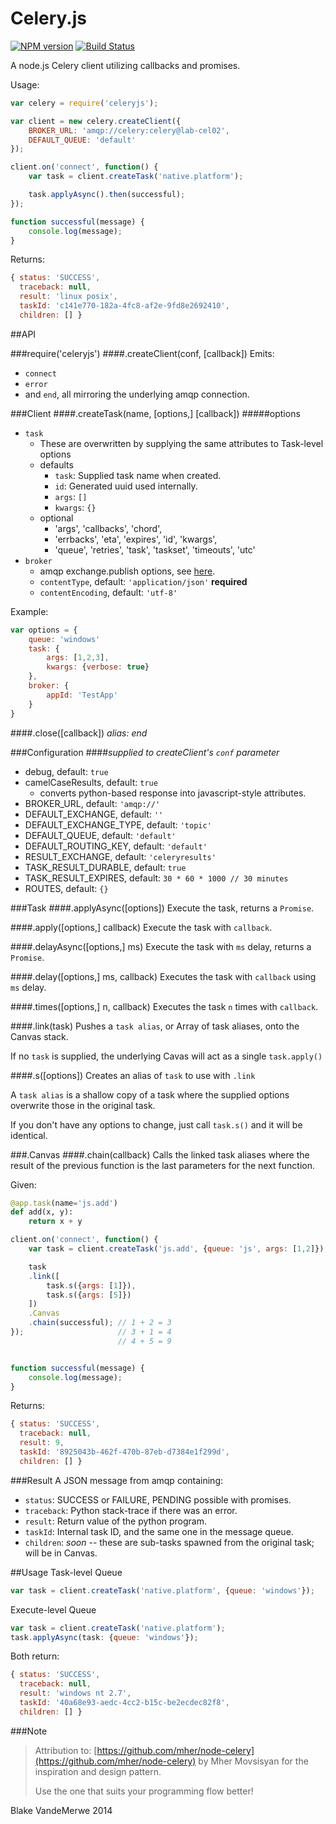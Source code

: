 Celery.js
=============
[![NPM version](https://badge.fury.io/js/celeryjs.svg)](http://badge.fury.io/js/celeryjs) [![Build Status](https://travis-ci.org/blakev/node-celeryjs.svg)](https://travis-ci.org/blakev/node-celeryjs)

A node.js Celery client utilizing callbacks and promises.

Usage:
```javascript
var celery = require('celeryjs');

var client = new celery.createClient({
	BROKER_URL: 'amqp://celery:celery@lab-cel02',
	DEFAULT_QUEUE: 'default'
});

client.on('connect', function() {
	var task = client.createTask('native.platform');

	task.applyAsync().then(successful);
});

function successful(message) {
	console.log(message);
}
```

Returns:
```javascript
{ status: 'SUCCESS',
  traceback: null,
  result: 'linux posix',
  taskId: 'c141e770-182a-4fc8-af2e-9fd8e2692410',
  children: [] }
```

##API

###require('celeryjs')
####.createClient(conf, [callback])
Emits:
- `connect`
- `error` 
- and `end`, all mirroring the underlying amqp connection.

###Client
####.createTask(name, [options,] [callback])
#####options
- `task`
	- These are overwritten by supplying the same attributes to Task-level options
	- defaults
		- `task`: Supplied task name when created.
		- `id`: Generated uuid used internally.
		- `args`: `[]`
		- `kwargs`: `{}`
	- optional
		- 'args', 'callbacks', 'chord', 
    	- 'errbacks', 'eta', 'expires', 'id', 'kwargs', 
    	- 'queue', 'retries', 'task', 'taskset', 'timeouts', 'utc'
- `broker`
	- amqp exchange.publish options, see [here](https://github.com/postwait/node-amqp#exchangepublishroutingkey-message-options-callback).
	- `contentType`, default: `'application/json'` **required**
	- `contentEncoding`, default: `'utf-8'`

Example:
```javascript
var options = {
	queue: 'windows'
	task: {
		args: [1,2,3],
		kwargs: {verbose: true}
	},
	broker: {
		appId: 'TestApp'
	}
}
```

####.close([callback]) *alias: end*


###Configuration
####*supplied to createClient's `conf` parameter*
- debug, default: `true`
- camelCaseResults, default: `true`
	- converts python-based response into javascript-style attributes.
- BROKER_URL, default: `'amqp://'`
- DEFAULT_EXCHANGE, default: `''`
- DEFAULT_EXCHANGE_TYPE, default: `'topic'`
- DEFAULT_QUEUE, default: `'default'`
- DEFAULT_ROUTING_KEY, default: `'default'`
- RESULT_EXCHANGE, default: `'celeryresults'`
- TASK_RESULT_DURABLE, default: `true`
- TASK_RESULT_EXPIRES, default: `30 * 60 * 1000 // 30 minutes`
- ROUTES, default: `{}`

###Task
####.applyAsync([options])
Execute the task, returns a `Promise`.

####.apply([options,] callback)
Execute the task with `callback`.

####.delayAsync([options,] ms)
Execute the task with `ms` delay, returns a `Promise`.

####.delay([options,] ms, callback)
Executes the task with `callback` using `ms` delay.

####.times([options,] n, callback)
Executes the task `n` times with `callback`.

####.link(task) 
Pushes a `task alias`, or Array of task aliases, onto the Canvas stack.

If no `task` is supplied, the underlying Cavas will act as a single `task.apply()`

####.s([options])
Creates an alias of `task` to use with `.link`

A `task alias` is a shallow copy of a task where the supplied options overwrite those in the original task.

If you don't have any options to change, just call `task.s()` and it will be identical.

###.Canvas
####.chain(callback)
Calls the linked task aliases where the result of the previous function is the last parameters for the next function.

Given:
```python
@app.task(name='js.add')
def add(x, y):
    return x + y
```

```javascript
client.on('connect', function() {
	var task = client.createTask('js.add', {queue: 'js', args: [1,2]});

	task
	.link([
		task.s({args: [1]}),
		task.s({args: [5]})
	])
	.Canvas
	.chain(successful);	// 1 + 2 = 3
});						// 3 + 1 = 4
						// 4 + 5 = 9


function successful(message) {
	console.log(message);
}
```

Returns:
```javascript
{ status: 'SUCCESS',
  traceback: null,
  result: 9,
  taskId: '8925043b-462f-470b-87eb-d7384e1f299d',
  children: [] }
```

###Result
A JSON message from amqp containing:
- `status`:		SUCCESS or FAILURE, PENDING possible with promises.
- `traceback`:	Python stack-trace if there was an error.
- `result`:		Return value of the python program.
- `taskId`:		Internal task ID, and the same one in the message queue.
- `children`:	*soon* -- these are sub-tasks spawned from the original task; will be in Canvas.

##Usage
Task-level Queue
```Javascript
var task = client.createTask('native.platform', {queue: 'windows'});
```

Execute-level Queue
```Javascript
var task = client.createTask('native.platform');
task.applyAsync(task: {queue: 'windows'});
```

Both return:
```javascript
{ status: 'SUCCESS',
  traceback: null,
  result: 'windows nt 2.7',
  taskId: '40a68e93-aedc-4cc2-b15c-be2ecdec82f8',
  children: [] }
```


###Note
> Attribution to: [https://github.com/mher/node-celery](https://github.com/mher/node-celery) by Mher Movsisyan for the inspiration and design pattern.
> 
> Use the one that suits your programming flow better!

Blake VandeMerwe 2014